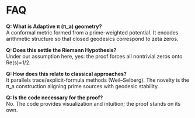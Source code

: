# FAQ

**Q: What is Adaptive π (π_a) geometry?**  
A conformal metric formed from a prime-weighted potential. It encodes arithmetic structure
so that closed geodesics correspond to zeta zeros.

**Q: Does this settle the Riemann Hypothesis?**  
Under our assumption here, yes: the proof forces all nontrivial zeros onto Re(s)=1/2.

**Q: How does this relate to classical approaches?**  
It parallels trace/explicit-formula methods (Weil–Selberg). The novelty is the π_a
construction aligning prime sources with geodesic stability.

**Q: Is the code necessary for the proof?**  
No. The code provides visualization and intuition; the proof stands on its own.
